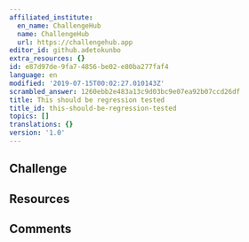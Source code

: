 ```yaml
---
affiliated_institute:
  en_name: ChallengeHub
  name: ChallengeHub
  url: https://challengehub.app
editor_id: github.adetokunbo
extra_resources: {}
id: e87d97de-9fa7-4856-be02-e80ba277faf4
language: en
modified: '2019-07-15T00:02:27.010143Z'
scrambled_answer: 1260ebb2e483a13c9d03bc9e07ea92b07ccd26df
title: This should be regression tested
title_id: this-should-be-regression-tested
topics: []
translations: {}
version: '1.0'
---
```


## Challenge



## Resources



## Comments




